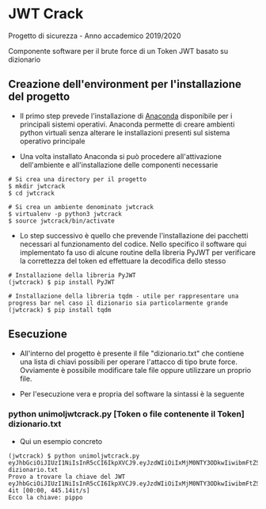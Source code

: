 # JWT Crack

Progetto di sicurezza - Anno accademico 2019/2020

Componente software per il brute force di un Token JWT basato su dizionario

## Creazione dell'environment per l'installazione del progetto

- Il primo step prevede l'installazione di [Anaconda](https://www.anaconda.com/products/individual) disponibile per i principali sistemi operativi. Anaconda permette di creare ambienti python virtuali senza alterare le installazioni presenti sul sistema operativo principale

- Una volta installato Anaconda si può procedere all'attivazione dell'ambiente e all'installazione delle componenti necessarie

```
# Si crea una directory per il progetto
$ mkdir jwtcrack
$ cd jwtcrack

# Si crea un ambiente denominato jwtcrack
$ virtualenv -p python3 jwtcrack
$ source jwtcrack/bin/activate
```

- Lo step successivo è quello che prevende l'installazione dei pacchetti necessari al funzionamento del codice. Nello specifico il software qui implementato fa uso di alcune routine della libreria PyJWT per verificare la correttezza del token ed effettuare la decodifica dello stesso

```
# Installazione della libreria PyJWT
(jwtcrack) $ pip install PyJWT

# Installazione della libreria tqdm - utile per rappresentare una progress bar nel caso il dizionario sia particolarmente grande
(jwtcrack) $ pip install tqdm
```

## Esecuzione

- All'interno del progetto è presente il file "dizionario.txt" che contiene una lista di chiavi possibili per operare l'attacco di tipo brute force. Ovviamente è possibile modificare tale file oppure utilizzare un proprio file.

- Per l'esecuzione vera e propria del software la sintassi è la seguente

### python unimoljwtcrack.py [Token o file contenente il Token] dizionario.txt


- Qui un esempio concreto
```
(jwtcrack) $ python unimoljwtcrack.py eyJhbGciOiJIUzI1NiIsInR5cCI6IkpXVCJ9.eyJzdWIiOiIxMjM0NTY3ODkwIiwibmFtZSI6IkpvaG4gRG9lIiwiaWF0IjoxNTE2MjM5MDIyfQ.AKe1WKQ1_TCuiDjuVCZoGF1zxCBSeQRAoJmlFRqR1pc dizionario.txt 
Provo a trovare la chiave del JWT eyJhbGciOiJIUzI1NiIsInR5cCI6IkpXVCJ9.eyJzdWIiOiIxMjM0NTY3ODkwIiwibmFtZSI6IkpvaG4gRG9lIiwiaWF0IjoxNTE2MjM5MDIyfQ.AKe1WKQ1_TCuiDjuVCZoGF1zxCBSeQRAoJmlFRqR1pc
4it [00:00, 445.14it/s]
Ecco la chiave: pippo
```
